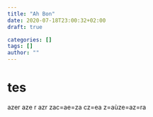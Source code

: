 ```yaml
---
title: "Ah Bon"
date: 2020-07-18T23:00:32+02:00
draft: true

categories: []
tags: []
author: ""
---
```


# tes
azer
aze
r
azr
zac=ae=za
cz=ea z=aùze=az=ra


